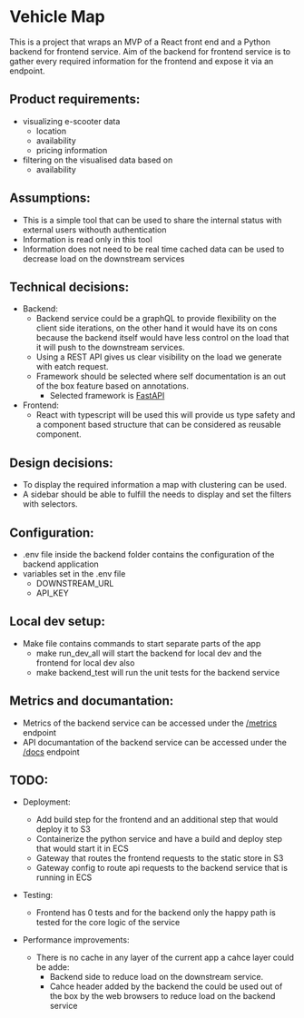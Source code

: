 # Vehicle Map
This is a project that wraps an MVP of a React front end and a Python backend for frontend service.
Aim of the backend for frontend service is to gather every required information for the frontend and expose it via an endpoint.

## Product requirements:
* visualizing e-scooter data
  * location
  * availability
  * pricing information
* filtering on the visualised data based on
  * availability

## Assumptions:
* This is a simple tool that can be used to share the internal status with external users withouth authentication
* Information is read only in this tool
* Information does not need to be real time cached data can be used to decrease load on the downstream services

## Technical decisions:
* Backend:
  * Backend service could be a graphQL to provide flexibility on the client side iterations, on the other hand it would have its on cons because the backend itself would have less control on the load that it will push to the downstream services.
  * Using a REST API gives us clear visibility on the load we generate with eatch request.
  * Framework should be selected where self documentation is an out of the box feature based on annotations.
    * Selected framework is [FastAPI](https://fastapi.tiangolo.com)
* Frontend:
  * React with typescript will be used this will provide us type safety and a component based structure that can be considered as reusable component.

## Design decisions:
* To display the required information a map with clustering can be used.
* A sidebar should be able to fulfill the needs to display and set the filters with selectors.


## Configuration:
* .env file inside the backend folder contains the configuration of the backend application
* variables set in the .env file
  * DOWNSTREAM_URL
  * API_KEY

## Local dev setup:
* Make file contains commands to start separate parts of the app
  * make run_dev_all will start the backend for local dev and the frontend for local dev also
  * make backend_test will run the unit tests for the backend service


## Metrics and documantation:
* Metrics of the backend service can be accessed under the [/metrics](http://localhost:8000/metrics) endpoint
* API documantation of the backend service can be accessed under the [/docs](http://localhost:8000/docs) endpoint


## TODO:
* Deployment:
  * Add build step for the frontend and an additional step that would deploy it to S3
  * Containerize the python service and have a build and deploy step that would start it in ECS
  * Gateway that routes the frontend requests to the static store in S3
  * Gateway config to route api requests to the backend service that is running in ECS
  
* Testing:
  * Frontend has 0 tests and for the backend only the happy path is tested for the core logic of the service
  
* Performance improvements:
  * There is no cache in any layer of the current app a cahce layer could be adde:
      * Backend side to reduce load on the downstream service.
      * Cahce header added by the backend the could be used out of the box by the web browsers to reduce load on the backend service